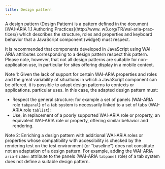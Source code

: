 ```yaml
---
title: Design pattern
---
```


A design pattern <span lang="en">(Design Pattern)</span> is a pattern defined in the document <span lang="en">[WAI-ARIA 1.1 Authoring Practices](http://www. w3.org/TR/wai-aria-practices/)</span> which describes the structure, roles and properties and keyboard behavior that a JavaScript component (widget) must respect.

It is recommended that components developed in JavaScript using WAI-ARIA attributes corresponding to a design pattern respect this pattern.
Please note, however, that not all design patterns are suitable for non-application use, in particular for sites offering display in a mobile context.

Note 1: Given the lack of support for certain WAI-ARIA properties and roles and the great variability of situations in which a JavaScript component can be offered, it is possible to adapt design patterns to contexts or applications. particular uses. In this case, the adapted design pattern must:

- Respect the general structure: for example a set of panels (WAI-ARIA role `tabpanel`) of a tab system is necessarily linked to a set of tabs (WAI-ARIA role `tablist`);
- Use, in replacement of a poorly supported WAI-ARIA role or property, an equivalent WAI-ARIA role or property, offering similar behavior and rendering.

Note 2: Enriching a design pattern with additional WAI-ARIA roles or properties whose compatibility with accessibility is checked by the rendering test on the test environment (or "baseline") does not constitute not an adaptation of a design pattern. For example, adding the WAI-ARIA `aria-hidden` attribute to the panels (WAI-ARIA `tabpanel` role) of a tab system does not define a suitable design pattern.
